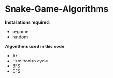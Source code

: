 # Snake-Game-Algorithms

**Installations required**:
- pygame
- random

**Algorithms used in this code**:
- A*
- Hamiltonian cycle
- BFS
- DFS
